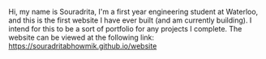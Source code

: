 Hi, my name is Souradrita, I'm a first year engineering student at Waterloo, and this is the first website I have ever built (and am currently building). I intend for this to be a sort of portfolio for any projects I complete.
The website can be viewed at the following link: https://souradritabhowmik.github.io/website
